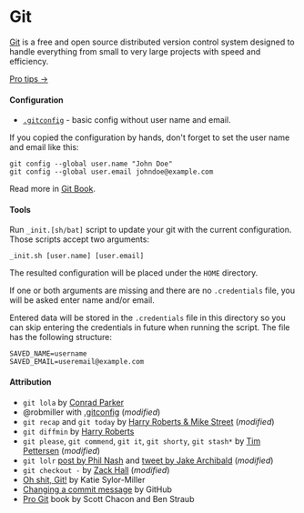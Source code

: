 # Git #

[Git](https://git-scm.com/) is a free and open source distributed version control system designed to handle everything from small to very large projects with speed and efficiency.

[Pro tips →](PROTIPS.md)

#### Configuration ####

* [`.gitconfig`](.gitconfig) - basic config without user name and email.

If you copied the configuration by hands, don't forget to set the user name and email like this:

```
git config --global user.name "John Doe"
git config --global user.email johndoe@example.com
```

Read more in [Git Book](https://git-scm.com/book/en/v2/Getting-Started-First-Time-Git-Setup).

#### Tools ####

Run `_init.[sh/bat]` script to update your git with the current configuration. Those scripts accept two arguments:

```
_init.sh [user.name] [user.email]
```

The resulted configuration will be placed under the `HOME` directory.

If one or both arguments are missing and there are no `.credentials` file, you will be asked enter name and/or email.

Entered data will be stored in the `.credentials` file in this directory so you can skip entering the credentials in future when running the script. The file has the following structure:

```
SAVED_NAME=username
SAVED_EMAIL=useremail@example.com
```

#### Attribution ####

* `git lola` by [Conrad Parker](http://blog.kfish.org/2010/04/git-lola.html)
* @robmiller with [.gitconfig](https://gist.github.com/robmiller/6018582) (_modified_)
* `git recap` and `git today` by [Harry Roberts & Mike Street](https://twitter.com/csswizardry/status/784399286050156544) (_modified_)
* `git diffmin` by [Harry Roberts](https://twitter.com/csswizardry/status/867676530780065792)
* `git please`, `git commend`, `git it`, `git shorty`, `git stash*` by [Tim Pettersen](https://hackernoon.com/lesser-known-git-commands-151a1918a60) (_modified_)
* `git lolr` [post by Phil Nash](https://philna.sh/blog/2017/01/04/git-back-to-the-future/) and [tweet by Jake Archibald](https://twitter.com/jaffathecake/status/816595263733305344)  (_modified_)
* `git checkout -` by [Zack Hall](https://twitter.com/ZTHall/status/785653842792714240) (_modified_)
* [Oh shit, Git!](http://ohshitgit.com/) by Katie Sylor-Miller
* [Changing a commit message](https://help.github.com/articles/changing-a-commit-message/) by GitHub
* [Pro Git](https://git-scm.com/book/en/v2) book by Scott Chacon and Ben Straub
